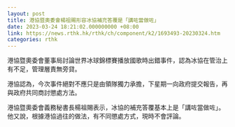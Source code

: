 ```yaml
---
layout: post
title: 港協暨奧委會楊祖賜形容冰協補充答覆是「講咗當做咗」
date: 2023-03-24 18:21:02.000000000 +08:00
link: https://news.rthk.hk/rthk/ch/component/k2/1693493-20230324.htm
categories: rthk
---
```


港協暨奧委會董事局討論世界冰球錦標賽播放國歌時出錯事件，認為冰協在管治上有不足，管理層責無旁貸。

港協認為，今次事件絕對不應只是由領隊獨力承擔，下星期一向政府提交報告，再與政府共同商討懲處方法。

港協暨奧委會義務秘書長楊祖賜表示，冰協的補充答覆基本上是「講咗當做咗」。他又說，根據港協過往的做法，有不同懲處方式，現時不會評論。
